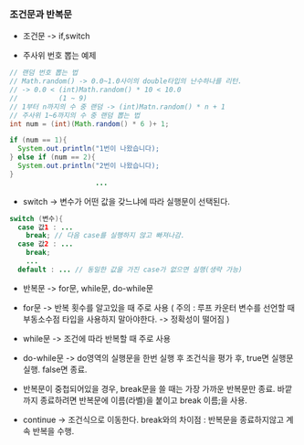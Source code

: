 ### 조건문과 반복문

* 조건문 -> if,switch

* 주사위 번호 뽑는 예제
```java
// 랜덤 번호 뽑는 법
// Math.random() -> 0.0~1.0사이의 double타입의 난수하나를 리턴.
// -> 0.0 < (int)Math.random() * 10 < 10.0
//          (1 ~ 9)
// 1부터 n까지의 수 중 랜덤 -> (int)Matn.random() * n + 1
// 주사위 1~6까지의 수 중 랜덤 뽑는 법
int num = (int)(Math.random() * 6 )+ 1;

if (num == 1){
  System.out.println("1번이 나왔습니다);
} else if (num == 2){
  System.out.println("2번이 나왔습니다);
}
                     ...
```

* switch -> 변수가 어떤 값을 갖느냐에 따라 실행문이 선택된다.

```java
switch (변수){
  case 값1 : ...
    break; // 다음 case를 실행하지 않고 빠져나감.
  case 값2 : ...
    break;
    ...
  default : ... // 동일한 값을 가진 case가 없으면 실행(생략 가능)
```

* 반복문 -> for문, while문, do-while문    
* for문 -> 반복 횟수를 알고있을 때 주로 사용 ( 주의 : 루프 카운터 변수를 선언할 때 부동소수점 타입을 사용하지 말아야한다. -> 정확성이 떨어짐 )   
* while문 -> 조건에 따라 반복할 때 주로 사용   
* do-while문 -> do영역의 실행문을 한번 실행 후 조건식을 평가 후, true면 실행문 실행. false면 종료.   


* 반복문이 중첩되어있을 경우, break문을 쓸 때는 가장 가까운 반복문만 종료. 바깥까지 종료하려면 반복문에 이름(라벨)을 붙이고 break 이름;을 사용.

* continue -> 조건식으로 이동한다. break와의 차이점 : 반복문을 종료하지않고 계속 반복을 수행.   
